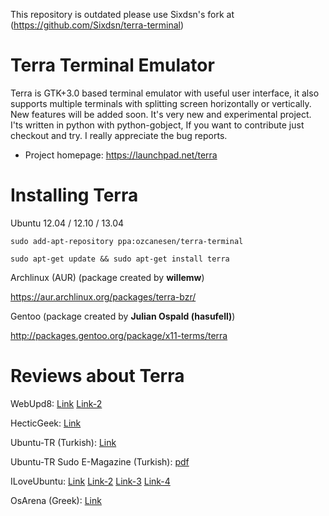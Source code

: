 This repository is outdated please use Sixdsn's fork at (https://github.com/Sixdsn/terra-terminal)

Terra Terminal Emulator
========

Terra is GTK+3.0 based terminal emulator with useful user interface, it also supports multiple terminals with splitting screen horizontally or vertically. New features will be added soon. It's very new and experimental project. I'ts written in python with python-gobject, If you want to contribute just checkout and try. I really appreciate the bug reports.

* Project homepage: https://launchpad.net/terra

Installing Terra
========

Ubuntu 12.04 / 12.10 / 13.04

`sudo add-apt-repository ppa:ozcanesen/terra-terminal`

`sudo apt-get update && sudo apt-get install terra`


Archlinux (AUR) (package created by **willemw**)

https://aur.archlinux.org/packages/terra-bzr/


Gentoo (package created by **Julian Ospald (hasufell)**)

http://packages.gentoo.org/package/x11-terms/terra

Reviews about Terra
========
WebUpd8: [Link](http://www.webupd8.org/2013/02/terra-drop-down-terminal-emulator-with.html) [Link-2](http://www.webupd8.org/2013/03/terra-terminal-update-brings-improved.html)

HecticGeek: [Link](http://www.hecticgeek.com/2012/12/terra-new-terminal-emulator-dropdown-support/)

Ubuntu-TR (Turkish): [Link](http://forum.ubuntu-tr.net/index.php?topic=36944.0)

Ubuntu-TR Sudo E-Magazine (Turkish): [pdf](http://sudo.ubuntu-tr.net/dergi/paket/sudo_16_Aralik_2012_sayi48.pdf)

ILoveUbuntu: [Link](http://www.iloveubuntu.net/meet-terra-drop-down-terminal-horizontal-and-vertical-split) [Link-2](http://www.iloveubuntu.net/terra-terminal-app-015-released-transparency-and-multi-monitor-support) [Link-3](http://www.iloveubuntu.net/terra-terminal-updated-absolute-mode-and-new-keyboard-shortcuts) [Link-4](http://www.iloveubuntu.net/terra-terminal-app-016-adds-tabs-remembrance-and-fixes)

OsArena (Greek): [Link](http://osarena.net/logismiko/applications/terra-ena-drop-down-termatiko-me-orizontia-ke-katheti-diaspasi.html)



